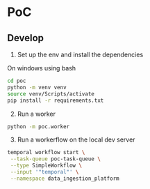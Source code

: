 # PoC

## Develop

1. Set up the env and install the dependencies

On windows using bash

```bash
cd poc
python -m venv venv
source venv/Scripts/activate
pip install -r requirements.txt
```

2. Run a worker

```bash
python -m poc.worker
```


3. Run a workerflow on the local dev server

```bash
temporal workflow start \
 --task-queue poc-task-queue \
 --type SimpleWorkflow \
 --input '"temporal"' \
 --namespace data_ingestion_platform
```